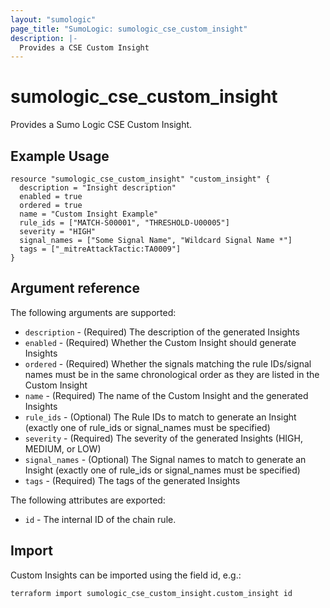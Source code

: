 ```yaml
---
layout: "sumologic"
page_title: "SumoLogic: sumologic_cse_custom_insight"
description: |-
  Provides a CSE Custom Insight
---
```


# sumologic_cse_custom_insight
Provides a Sumo Logic CSE Custom Insight.

## Example Usage
```hcl
resource "sumologic_cse_custom_insight" "custom_insight" {
  description = "Insight description"
  enabled = true
  ordered = true
  name = "Custom Insight Example"
  rule_ids = ["MATCH-S00001", "THRESHOLD-U00005"]
  severity = "HIGH"
  signal_names = ["Some Signal Name", "Wildcard Signal Name *"]
  tags = ["_mitreAttackTactic:TA0009"]
}
```

## Argument reference

The following arguments are supported:

- `description` - (Required) The description of the generated Insights
- `enabled` - (Required) Whether the Custom Insight should generate Insights
- `ordered` - (Required) Whether the signals matching the rule IDs/signal names must be in the same chronological order as they are listed in the Custom Insight
- `name` - (Required) The name of the Custom Insight and the generated Insights
- `rule_ids` - (Optional) The Rule IDs to match to generate an Insight (exactly one of rule_ids or signal_names must be specified)
- `severity` - (Required) The severity of the generated Insights (HIGH, MEDIUM, or LOW)
- `signal_names` - (Optional) The Signal names to match to generate an Insight (exactly one of rule_ids or signal_names must be specified)
- `tags` - (Required) The tags of the generated Insights

The following attributes are exported:

- `id` - The internal ID of the chain rule.

## Import

Custom Insights can be imported using the field id, e.g.:
```hcl
terraform import sumologic_cse_custom_insight.custom_insight id
```